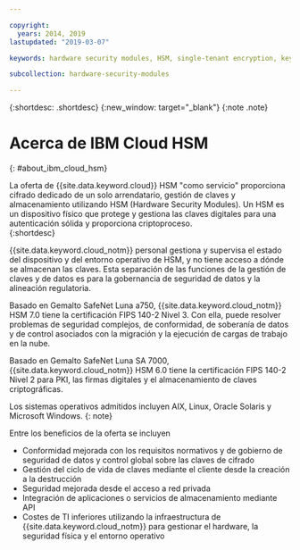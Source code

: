 ```yaml
---

copyright:
  years: 2014, 2019
lastupdated: "2019-03-07"

keywords: hardware security modules, HSM, single-tenant encryption, key management, Gemalto SafeNet Luna, FIPS certified, cryptographic, keys,

subcollection: hardware-security-modules

---
```


{:shortdesc: .shortdesc}
{:new_window: target="_blank"}
{:note .note}

# Acerca de IBM Cloud HSM
{: #about_ibm_cloud_hsm}

La oferta de {{site.data.keyword.cloud}} HSM "como servicio" proporciona cifrado dedicado de un solo arrendatario, gestión de claves y almacenamiento utilizando HSM (Hardware Security Modules). Un HSM es un dispositivo físico que protege y gestiona las claves digitales para una autenticación sólida y proporciona criptoproceso.  
{:shortdesc}

{{site.data.keyword.cloud_notm}} personal gestiona y supervisa el estado del dispositivo y del entorno operativo de HSM, y no tiene acceso a dónde se almacenan las claves. Esta separación de las funciones de la gestión de claves y de datos es para la gobernancia de seguridad de datos y la alineación regulatoria.

Basado en Gemalto SafeNet Luna a750, {{site.data.keyword.cloud_notm}} HSM 7.0 tiene la certificación FIPS 140-2 Nivel 3. Con ella, puede resolver problemas de seguridad complejos, de conformidad, de soberanía de datos y de control asociados con la migración y la ejecución de cargas de trabajo en la nube.

Basado en Gemalto SafeNet Luna SA 7000, {{site.data.keyword.cloud_notm}} HSM 6.0 tiene la certificación FIPS 140-2 Nivel 2 para PKI, las firmas digitales y el almacenamiento de claves criptográficas.

Los sistemas operativos admitidos incluyen AIX, Linux, Oracle Solaris y Microsoft Windows.
{: note}

Entre los beneficios de la oferta se incluyen

  * Conformidad mejorada con los requisitos normativos y de gobierno de seguridad de datos y control global sobre las claves de cifrado
  * Gestión del ciclo de vida de claves mediante el cliente desde la creación a la destrucción
  * Seguridad mejorada desde el acceso a red privada
  * Integración de aplicaciones o servicios de almacenamiento mediante API
  * Costes de TI inferiores utilizando la infraestructura de {{site.data.keyword.cloud_notm}} para gestionar el hardware, la seguridad física y el entorno operativo
